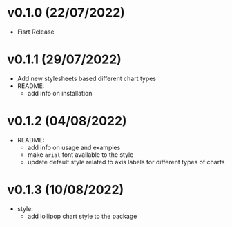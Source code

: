 v0.1.0 (22/07/2022)
====================
- Fisrt Release

v0.1.1 (29/07/2022)
====================
- Add new stylesheets based different chart types
- README:
   - add info on installation

v0.1.2 (04/08/2022)
====================
- README:
   - add info on usage and examples
   - make `arial` font available to the style
   - update default style related to axis labels for different types of charts

v0.1.3 (10/08/2022)
====================
- style:
   - add lollipop chart style to the package
  
